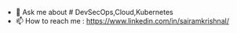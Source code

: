 
- 💬 Ask me about # DevSecOps,Cloud,Kubernetes
- 📫 How to reach me :
https://www.linkedin.com/in/sairamkrishnal/


